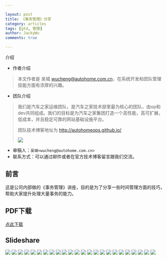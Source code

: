 ```yaml
---

layout: post   
title: 《事务管理》分享   
category: articles  
tags: [gtd, 管理]  
author: JackyWu  
comments: true  

---
```


介绍

- 作者介绍

> 本文作者是 吴城 <wucheng@autohome.com.cn>，在系统开发和团队管理技能方面有浓厚的兴趣。

- 团队介绍

> 我们是汽车之家运维团队，是汽车之家技术部里最为核心的团队，由op和dev共同组成。我们的目标是为汽车之家集团打造一个高性能，高可扩展，低成本，并且稳定可靠的网站基础设施平台。
> 
> 团队技术博客地址为 <http://autohomeops.github.io/>
> 
> ![](cliqrcode/cli_200px.png)

- 审稿人：`吴城<wucheng@autohome.com.cn>`
- 联系方式：可以通过邮件或者在官方技术博客留言跟我们交流。

## 前言

这是公司内部做的《事务管理》讲座，目的是为了分享一些时间管理方面的技巧，帮助大家提升处理大量事务的能力。

## PDF下载

[点此下载](/downloads/gtd_share/事务管理.pdf)

## Slideshare

![](/images/gtd_share/事务管理.001.jpeg)
![](/images/gtd_share/事务管理.002.jpeg)
![](/images/gtd_share/事务管理.003.jpeg)
![](/images/gtd_share/事务管理.004.jpeg)
![](/images/gtd_share/事务管理.005.jpeg)
![](/images/gtd_share/事务管理.006.jpeg)
![](/images/gtd_share/事务管理.007.jpeg)
![](/images/gtd_share/事务管理.008.jpeg)
![](/images/gtd_share/事务管理.009.jpeg)
![](/images/gtd_share/事务管理.010.jpeg)
![](/images/gtd_share/事务管理.011.jpeg)
![](/images/gtd_share/事务管理.012.jpeg)
![](/images/gtd_share/事务管理.013.jpeg)
![](/images/gtd_share/事务管理.014.jpeg)
![](/images/gtd_share/事务管理.015.jpeg)
![](/images/gtd_share/事务管理.016.jpeg)
![](/images/gtd_share/事务管理.017.jpeg)
![](/images/gtd_share/事务管理.018.jpeg)
![](/images/gtd_share/事务管理.019.jpeg)
![](/images/gtd_share/事务管理.020.jpeg)
![](/images/gtd_share/事务管理.021.jpeg)
![](/images/gtd_share/事务管理.022.jpeg)
![](/images/gtd_share/事务管理.023.jpeg)
![](/images/gtd_share/事务管理.024.jpeg)
